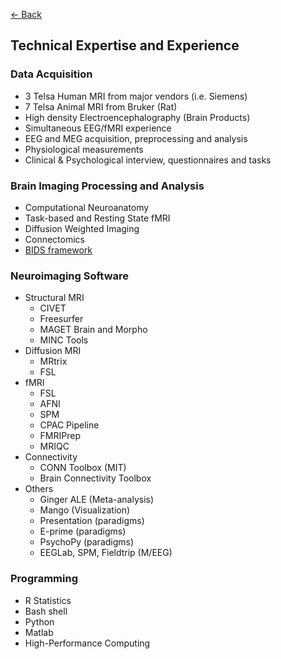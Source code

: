 [<- Back](index.md)

## Technical Expertise and Experience

### Data Acquisition

* 3 Telsa Human MRI from major vendors (i.e. Siemens)
* 7 Telsa Animal MRI from Bruker (Rat)
* High density Electroencephalography (Brain Products)
* Simultaneous EEG/fMRI experience
* EEG and MEG acquisition, preprocessing and analysis
* Physiological measurements
* Clinical & Psychological interview, questionnaires and tasks

### Brain Imaging Processing and Analysis

* Computational Neuroanatomy
* Task-based and Resting State fMRI
* Diffusion Weighted Imaging
* Connectomics
* [BIDS framework](http://bids.neuroimaging.io/)

### Neuroimaging Software

* Structural MRI
	* CIVET
	* Freesurfer
	* MAGET Brain and Morpho
	* MINC Tools
* Diffusion MRI
	* MRtrix
	* FSL
* fMRI
	* FSL
	* AFNI
	* SPM
	* CPAC Pipeline
	* FMRIPrep
	* MRIQC
* Connectivity
	* CONN Toolbox (MIT)
	* Brain Connectivity Toolbox
* Others
	* Ginger ALE (Meta-analysis)
	* Mango (Visualization)
	* Presentation (paradigms)
	* E-prime (paradigms)
	* PsychoPy (paradigms)
	* EEGLab, SPM, Fieldtrip (M/EEG)

### Programming

* R Statistics
* Bash shell
* Python
* Matlab
* High-Performance Computing

